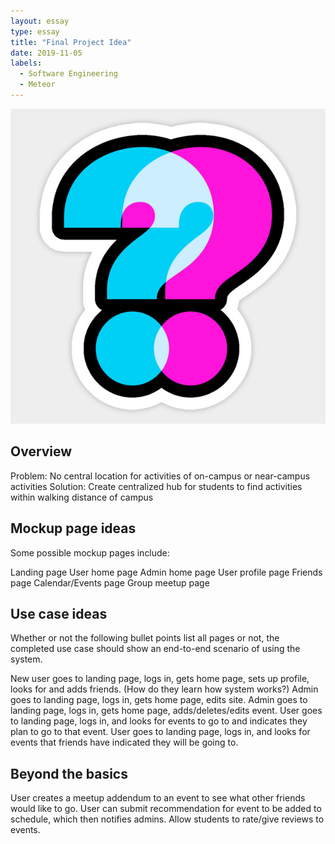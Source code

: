 ```yaml
---
layout: essay
type: essay
title: "Final Project Idea"
date: 2019-11-05
labels:
  - Software Engineering
  - Meteor
---
```


<img class="ui small right circular floated image" src="../images/QM.jpg">

## Overview

Problem:  No central location for activities of on-campus or near-campus activities
Solution: Create centralized hub for students to find activities within walking distance of campus

## Mockup page ideas

Some possible mockup pages include:

Landing page
User home page
Admin home page
User profile page
Friends page
Calendar/Events page
Group meetup page
  
  
## Use case ideas

Whether or not the following bullet points list all pages or not, the completed use case should show an end-to-end scenario of using the system.

New user goes to landing page, logs in, gets home page, sets up profile, looks for and adds friends. (How do they learn how system works?)
Admin goes to landing page, logs in, gets home page, edits site.
Admin goes to landing page, logs in, gets home page, adds/deletes/edits event.
User goes to landing page, logs in, and looks for events to go to and indicates they plan to go to that event.
User goes to landing page, logs in, and looks for events that friends have indicated they will be going to.
  
## Beyond the basics

User creates a meetup addendum to an event to see what other friends would like to go.
User can submit recommendation for event to be added to schedule, which then notifies admins.
Allow students to rate/give reviews to events.
